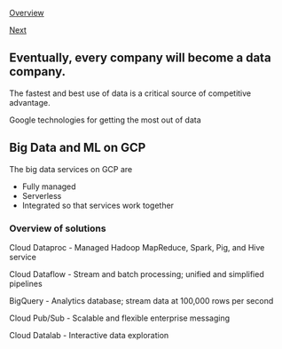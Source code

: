 [Overview](https://github.com/paulowe/gcp/blob/main/readme.md)

[Next](https://github.com/paulowe/gcp/blob/main/dataproc.md)

## Eventually, every company will become a data company.

The fastest and best use of data is a critical source of competitive advantage.

Google technologies for getting the most out of data

## Big Data and ML on GCP
The big data services on GCP are
- Fully managed 
- Serverless
- Integrated so that services work together

### Overview of solutions
Cloud Dataproc - Managed Hadoop MapReduce, Spark, Pig, and Hive service

Cloud Dataflow - Stream and batch processing; unified and simplified pipelines

BigQuery - Analytics database; stream data at 100,000 rows per second

Cloud Pub/Sub - Scalable and flexible enterprise messaging

Cloud Datalab - Interactive data exploration


